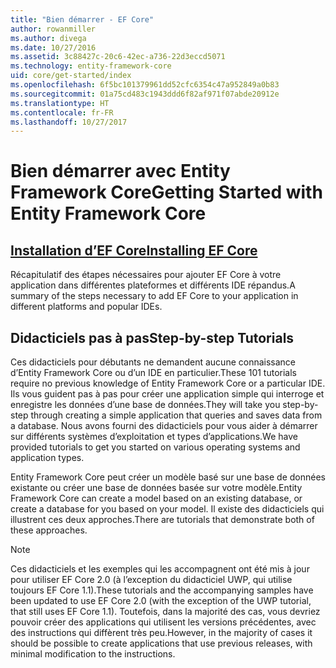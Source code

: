 ```yaml
---
title: "Bien démarrer - EF Core"
author: rowanmiller
ms.author: divega
ms.date: 10/27/2016
ms.assetid: 3c88427c-20c6-42ec-a736-22d3eccd5071
ms.technology: entity-framework-core
uid: core/get-started/index
ms.openlocfilehash: 6f5bc101379961dd52cfc6354c47a952849a0b83
ms.sourcegitcommit: 01a75cd483c1943ddd6f82af971f07abde20912e
ms.translationtype: HT
ms.contentlocale: fr-FR
ms.lasthandoff: 10/27/2017
---
```

# <a name="getting-started-with-entity-framework-core"></a><span data-ttu-id="2c166-102">Bien démarrer avec Entity Framework Core</span><span class="sxs-lookup"><span data-stu-id="2c166-102">Getting Started with Entity Framework Core</span></span>

## <a name="installing-ef-coreinstallindexmd"></a>[<span data-ttu-id="2c166-103">Installation d’EF Core</span><span class="sxs-lookup"><span data-stu-id="2c166-103">Installing EF Core</span></span>](install/index.md)

<span data-ttu-id="2c166-104">Récapitulatif des étapes nécessaires pour ajouter EF Core à votre application dans différentes plateformes et différents IDE répandus.</span><span class="sxs-lookup"><span data-stu-id="2c166-104">A summary of the steps necessary to add EF Core to your application in different platforms and popular IDEs.</span></span>

## <a name="step-by-step-tutorials"></a><span data-ttu-id="2c166-105">Didacticiels pas à pas</span><span class="sxs-lookup"><span data-stu-id="2c166-105">Step-by-step Tutorials</span></span>

<span data-ttu-id="2c166-106">Ces didacticiels pour débutants ne demandent aucune connaissance d’Entity Framework Core ou d’un IDE en particulier.</span><span class="sxs-lookup"><span data-stu-id="2c166-106">These 101 tutorials require no previous knowledge of Entity Framework Core or a particular IDE.</span></span> <span data-ttu-id="2c166-107">Ils vous guident pas à pas pour créer une application simple qui interroge et enregistre les données d’une base de données.</span><span class="sxs-lookup"><span data-stu-id="2c166-107">They will take you step-by-step through creating a simple application that queries and saves data from a database.</span></span> <span data-ttu-id="2c166-108">Nous avons fourni des didacticiels pour vous aider à démarrer sur différents systèmes d’exploitation et types d’applications.</span><span class="sxs-lookup"><span data-stu-id="2c166-108">We have provided tutorials to get you started on various operating systems and application types.</span></span>

<span data-ttu-id="2c166-109">Entity Framework Core peut créer un modèle basé sur une base de données existante ou créer une base de données basée sur votre modèle.</span><span class="sxs-lookup"><span data-stu-id="2c166-109">Entity Framework Core can create a model based on an existing database, or create a database for you based on your model.</span></span> <span data-ttu-id="2c166-110">Il existe des didacticiels qui illustrent ces deux approches.</span><span class="sxs-lookup"><span data-stu-id="2c166-110">There are tutorials that demonstrate both of these approaches.</span></span>

> [!NOTE]  
> <span data-ttu-id="2c166-111">Ces didacticiels et les exemples qui les accompagnent ont été mis à jour pour utiliser EF Core 2.0 (à l’exception du didacticiel UWP, qui utilise toujours EF Core 1.1).</span><span class="sxs-lookup"><span data-stu-id="2c166-111">These tutorials and the accompanying samples have been updated to use EF Core 2.0 (with the exception of the UWP tutorial, that still uses EF Core 1.1).</span></span> <span data-ttu-id="2c166-112">Toutefois, dans la majorité des cas, vous devriez pouvoir créer des applications qui utilisent les versions précédentes, avec des instructions qui diffèrent très peu.</span><span class="sxs-lookup"><span data-stu-id="2c166-112">However, in the majority of cases it should be possible to create applications that use previous releases, with minimal modification to the instructions.</span></span> 
